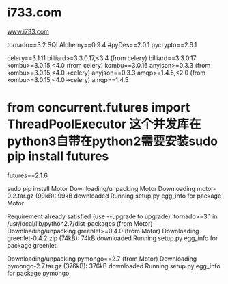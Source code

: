 i733.com
========

www.i733.com

tornado==3.2
SQLAlchemy==0.9.4
#pyDes==2.0.1
pycrypto==2.6.1


celery==3.1.11
billiard>=3.3.0.17,<3.4 (from celery)
billiard==3.3.0.17
kombu>=3.0.15,<4.0 (from celery)
kombu==3.0.16
anyjson>=0.3.3 (from kombu>=3.0.15,<4.0->celery)
anyjson==0.3.3
amqp>=1.4.5,<2.0 (from kombu>=3.0.15,<4.0->celery)
amqp==1.4.5

# from concurrent.futures import ThreadPoolExecutor 这个并发库在python3自带在python2需要安装sudo pip install futures
futures==2.1.6

 sudo pip install Motor
Downloading/unpacking Motor
  Downloading motor-0.2.tar.gz (99kB): 99kB downloaded
  Running setup.py egg_info for package Motor

Requirement already satisfied (use --upgrade to upgrade): tornado>=3.1 in /usr/local/lib/python2.7/dist-packages (from Motor)
Downloading/unpacking greenlet>=0.4.0 (from Motor)
  Downloading greenlet-0.4.2.zip (74kB): 74kB downloaded
  Running setup.py egg_info for package greenlet

Downloading/unpacking pymongo==2.7 (from Motor)
  Downloading pymongo-2.7.tar.gz (376kB): 376kB downloaded
  Running setup.py egg_info for package pymongo

